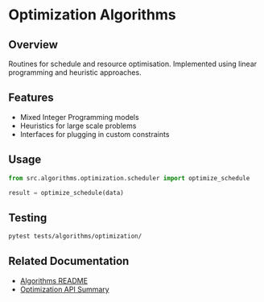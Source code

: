 # Optimization Algorithms

## Overview
Routines for schedule and resource optimisation. Implemented using linear
programming and heuristic approaches.

## Features
- Mixed Integer Programming models
- Heuristics for large scale problems
- Interfaces for plugging in custom constraints

## Usage
```python
from src.algorithms.optimization.scheduler import optimize_schedule

result = optimize_schedule(data)
```

## Testing
```bash
pytest tests/algorithms/optimization/
```

## Related Documentation
- [Algorithms README](../README.md)
- [Optimization API Summary](../../../docs/INTEGRATED_WORKFORCE_OPTIMIZATION_IMPLEMENTATION_SUMMARY.md)
